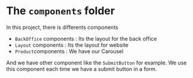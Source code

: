 # The `components` folder

In this project, there is differents components

- `BackOffice` components : Its the layout for the back office
- `Layout` components : Its the layout for website
- `Product`components : We have our Carousel

And we have other component like the `SubmitButton` for example.
We use this component each time we have a submit button in a form.
